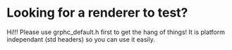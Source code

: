 # Looking for a renderer to test?

Hi!!! Please use grphc_default.h first to get the hang of things! It is platform independant (std headers) so you can use it easily.

